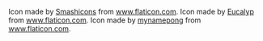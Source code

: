 Icon made by [Smashicons](https://www.flaticon.com/authors/smashicons) from www.flaticon.com.
Icon made by [Eucalyp](https://www.flaticon.com/authors/eucalyp) from www.flaticon.com.
Icon made by [mynamepong](https://www.flaticon.com/authors/mynamepong) from www.flaticon.com.



